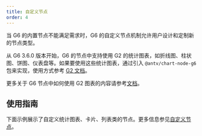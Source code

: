 ```yaml
---
title: 自定义节点
order: 4
---
```


当 G6 的内置节点不能满足需求时，G6 的自定义节点机制允许用户设计和定制新的节点类型。

从 G6 3.6.0 版本开始，G6 的节点中支持使用 G2 的统计图表，如折线图、柱状图、饼图、仪表盘等。如果要使用这些统计图表，通过引入 `@antv/chart-node-g6` 包来实现，使用方式参考 [G2 文档](https://g2.antv.vision/zh/docs/manual/tutorial/overview)。

更多关于 G6 节点中如何使用 G2 图表的内容请参考[文档](https://www.yuque.com/antv/g6-blog/pwg00q#GGkAg)。

## 使用指南

下面示例展示了自定义统计图表、卡片、列表类的节点。更多信息参见[自定义节点](/zh/docs/manual/advanced/custom-node)。
